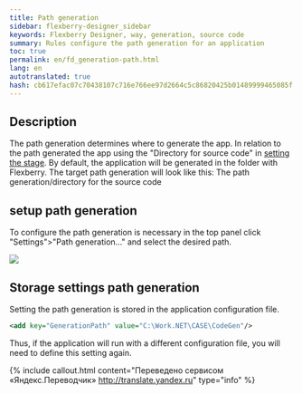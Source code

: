 ```yaml
--- 
title: Path generation 
sidebar: flexberry-designer_sidebar 
keywords: Flexberry Designer, way, generation, source code 
summary: Rules configure the path generation for an application 
toc: true 
permalink: en/fd_generation-path.html 
lang: en 
autotranslated: true 
hash: cb617efac07c70438107c716e766ee97d2664c5c86820425b01489999465085f 
--- 
```


## Description 

The path generation determines where to generate the app. In relation to the path generated the app using the "Directory for source code" in [setting the stage](fd_project-customization.html). By default, the application will be generated in the folder with Flexberry. The target path generation will look like this: 
The path generation/directory for the source code 

## setup path generation 

To configure the path generation is necessary in the top panel click "Settings">"Path generation..." and select the desired path. 

![](/images/pages/products/flexberry-designer/generate/generation-path-setup.png) 

## Storage settings path generation 

Setting the path generation is stored in the application configuration file. 

```xml
<add key="GenerationPath" value="C:\Work.NET\CASE\CodeGen"/>
``` 
Thus, if the application will run with a different configuration file, you will need to define this setting again. 



{% include callout.html content="Переведено сервисом «Яндекс.Переводчик» <http://translate.yandex.ru>" type="info" %}